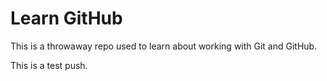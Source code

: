 # Learn GitHub

This is a throwaway repo used to learn about working with Git and GitHub.

This is a test push.